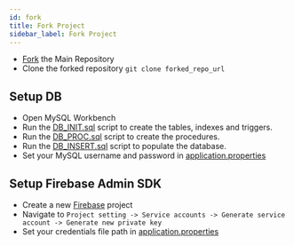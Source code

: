 ```yaml
---
id: fork
title: Fork Project
sidebar_label: Fork Project
---
```


* [Fork](https://github.com/ddlogesh/zinger-framework/fork) the Main Repository
* Clone the forked repository `git clone forked_repo_url`
## Setup DB

* Open MySQL Workbench
* Run the [DB_INIT.sql](https://github.com/ddlogesh/zinger-framework/blob/master/sql/DB_INIT.sql) script to create the tables, indexes and triggers.
* Run the [DB_PROC.sql](https://github.com/ddlogesh/zinger-framework/blob/master/sql/DB_PROC.sql) script to create the procedures.
* Run the [DB_INSERT.sql](https://github.com/ddlogesh/zinger-framework/blob/master/sql/DB_INSERT.sql) script to populate the database.
* Set your MySQL username and password in [application.properties](https://github.com/ddlogesh/zinger-framework/blob/master/src/main/resources/application.properties)

## Setup Firebase Admin SDK
* Create a new [Firebase](https://console.firebase.google.com/) project 
* Navigate to `Project setting -> Service accounts -> Generate service account -> Generate new private key`
* Set your credentials file path in [application.properties](https://github.com/ddlogesh/zinger-framework/blob/master/src/main/resources/application.properties)
